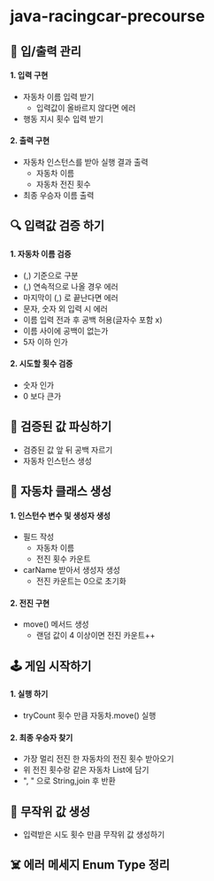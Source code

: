 # java-racingcar-precourse

## 💬 입/출력 관리

#### 1. 입력 구현

- 자동차 이름 입력 받기
  - 입력값이 올바르지 않다면 에러
- 행동 지시 횟수 입력 받기

#### 2. 출력 구현

- 자동차 인스턴스를 받아 실행 결과 출력
  - 자동차 이름
  - 자동차 전진 횟수
- 최종 우승자 이름 출력

## 🔍 입력값 검증 하기

#### 1. 자동차 이름 검증

- (,) 기준으로 구분
- (,) 연속적으로 나올 경우 에러
- 마지막이 (,) 로 끝난다면 에러
- 문자, 숫자 외 입력 시 에러
- 이름 입력 전과 후 공백 허용(글자수 포함 x)
- 이름 사이에 공백이 없는가
- 5자 이하 인가

#### 2. 시도할 횟수 검증

- 숫자 인가
- 0 보다 큰가

## 🧺 검증된 값 파싱하기

- 검증된 값 앞 뒤 공백 자르기
- 자동차 인스턴스 생성

## 🚕 자동차 클래스 생성

#### 1. 인스턴수 변수 및 생성자 생성
 
- 필드 작성
  - 자동차 이름
  - 전진 횟수 카운트
- carName 받아서 생성자 생성
  - 전진 카운트는 0으로 초기화

#### 2. 전진 구현

- move() 메서드 생성
  - 랜덤 값이 4 이상이면 전진 카운트++

## 🕹️ 게임 시작하기

#### 1. 실행 하기
  - tryCount 횟수 만큼 자동차.move() 실행

#### 2. 최종 우승자 찾기
  - 가장 멀리 전진 한 자동차의 전진 횟수 받아오기
  - 위 전진 횟수랑 같은 자동차 List에 담기
  - ", " 으로 String,join 후 반환

## 🎲 무작위 값 생성

- 입력받은 시도 횟수 만큼 무작위 값 생성하기

## ☠️ 에러 메세지 Enum Type 정리
